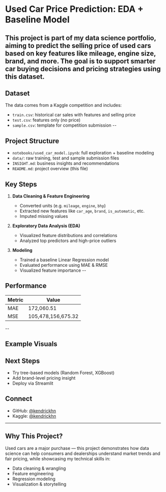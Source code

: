 # Used Car Price Prediction: EDA + Baseline Model

This project is part of my data science portfolio, aiming to predict the **selling price** of used cars based on key features like mileage, engine size, brand, and more. The goal is to support smarter car buying decisions and pricing strategies using this dataset.
--
## Dataset

The data comes from a Kaggle competition and includes:

- `train.csv`: historical car sales with features and selling price
- `test.csv`: features only (no price)
- `sample.csv`: template for competition submission
--
## Project Structure

- `notebooks/used_car_model.ipynb`: full exploration + baseline modeling
- `data/`: raw training, test and sample submission files
- `INSIGHT.md`: business insights and recommendations
- `README.md`: project overview (this file)

## Key Steps

1. **Data Cleaning & Feature Engineering**
   - Converted units (e.g. `mileage`, `engine`, `bhp`)
   - Extracted new features like `car_age`, `brand`, `is_automatic`, etc.
   - Imputed missing values

2. **Exploratory Data Analysis (EDA)**
   - Visualized feature distributions and correlations
   - Analyzed top predictors and high-price outliers

3. **Modeling**
   - Trained a baseline Linear Regression model
   - Evaluated performance using MAE & RMSE
   - Visualized feature importance
--
## Performance

| Metric       | Value             |
|--------------|-------------------|
| MAE          | 172,060.51        |
| MSE          | 105,478,156,675.32|
--
## Example Visuals



## Next Steps

- Try tree-based models (Random Forest, XGBoost)
- Add brand-level pricing insight
- Deploy via Streamlit

## Connect

- GitHub: [@kendrickhn](https://github.com/kendrickhn)
- Kaggle: [@kendrickhn](https://www.kaggle.com/kendrickdhnguyen)

---

## Why This Project?

Used cars are a major purchase — this project demonstrates how data science can help consumers and dealerships understand market trends and fair pricing, while showcasing my technical skills in:

- Data cleaning & wrangling
- Feature engineering
- Regression modeling
- Visualization & storytelling
